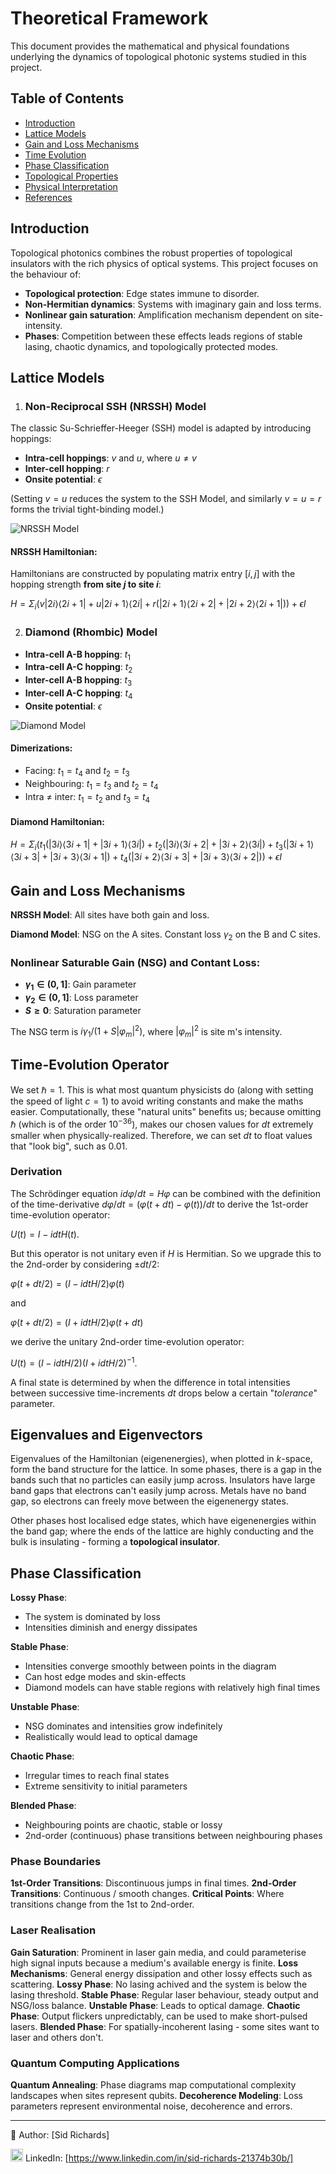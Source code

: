 # Theoretical Framework

This document provides the mathematical and physical foundations underlying the dynamics of topological photonic systems studied in this project.

## Table of Contents
- [Introduction](#introduction)
- [Lattice Models](#lattice-models)
- [Gain and Loss Mechanisms](#gain-and-loss-mechanisms)
- [Time Evolution](#time-evolution)
- [Phase Classification](#phase-classification)
- [Topological Properties](#topological-properties)
- [Physical Interpretation](#physical-interpretation)
- [References](#references)

## Introduction

Topological photonics combines the robust properties of topological insulators with the rich physics of optical systems.
This project focuses on the behaviour of:

- **Topological protection**: Edge states immune to disorder.
- **Non-Hermitian dynamics**: Systems with imaginary gain and loss terms.
- **Nonlinear gain saturation**: Amplification mechanism dependent on site-intensity.
- **Phases**: Competition between these effects leads regions of stable lasing, chaotic dynamics, and topologically protected modes.

## Lattice Models

1. ### Non-Reciprocal SSH (NRSSH) Model

The classic Su-Schrieffer-Heeger (SSH) model is adapted by introducing hoppings:

- **Intra-cell hoppings**: $v$ and $u$, where $u \neq v$
- **Inter-cell hopping**: $r$
- **Onsite potential**: $\epsilon$

(Setting $v=u$ reduces the system to the SSH Model, and similarly $v=u=r$ forms the trivial tight-binding model.)

![NRSSH Model](images/NRSSH%20Model.png)

#### **NRSSH Hamiltonian:**

Hamiltonians are constructed by populating matrix entry $[i, j]$ with the hopping strength **from site $j$ to site $i$**:

$H = \Sigma_i (v|2i⟩⟨2i+1| + u|2i+1⟩⟨2i| + r(|2i+1⟩⟨2i+2| + |2i+2⟩⟨2i+1|)) + \epsilon I$

2. ### Diamond (Rhombic) Model

- **Intra-cell A-B hopping**: $t_1$
- **Intra-cell A-C hopping**: $t_2$
- **Inter-cell A-B hopping**: $t_3$
- **Inter-cell A-C hopping**: $t_4$
- **Onsite potential**: $\epsilon$

![Diamond Model](images/Diamond%20Model.png)

#### **Dimerizations:**
- Facing: $t_1=t_4$ and $t_2=t_3$
- Neighbouring: $t_1=t_3$ and $t_2=t_4$
- Intra $\neq$ inter: $t_1=t_2$ and $t_3=t_4$

#### **Diamond Hamiltonian:**

$H = \Sigma_i(t_1(|3i⟩⟨3i+1| + |3i+1⟩⟨3i|) + t_2(|3i⟩⟨3i+2| + |3i+2⟩⟨3i|) + t_3(|3i+1⟩⟨3i+3| + |3i+3⟩⟨3i+1|) + t_4(|3i+2⟩⟨3i+3| + |3i+3⟩⟨3i+2|)) + \epsilon I$

## Gain and Loss Mechanisms

**NRSSH Model**: All sites have both gain and loss.

**Diamond Model**: NSG on the A sites. Constant loss $\gamma_2$ on the B and C sites.

### Nonlinear Saturable Gain (NSG) and Contant Loss:

- **$\gamma_1 \in (0,1]$**: Gain parameter
- **$\gamma_2 \in (0,1]$**: Loss parameter
- **$S \geq 0$**: Saturation parameter

The NSG term is $i\gamma_1 / (1 + S|\varphi_m|^2)$, where $|\varphi_m|^2$ is site m's intensity.

## Time-Evolution Operator

We set $\hbar=1$.
This is what most quantum physicists do (along with setting the speed of light $c=1$) to avoid writing constants and make the maths easier.
Computationally, these "natural units" benefits us; because omitting $\hbar$ (which is of the order $10^{-36}$), makes our chosen values for $dt$ extremely smaller when physically-realized.
Therefore, we can set $dt$ to float values that "look big", such as $0.01$.

### Derivation

The Schrödinger equation $id\varphi / dt = H\varphi$ can be combined with the definition of the time-derivative $d\varphi / dt = (\varphi(t + dt) - \varphi(t)) / dt$ to derive the 1st-order time-evolution operator:

$U(t) = I - idtH(t)$.

But this operator is not unitary even if $H$ is Hermitian. So we upgrade this to the 2nd-order by considering $\pm dt / 2$:

$\varphi(t + dt/2) = (I - idtH / 2)\varphi(t)$

and

$\varphi(t + dt/2) = (I + idtH / 2)\varphi(t + dt)$

we derive the unitary 2nd-order time-evolution operator:

$U(t) = (I - idtH / 2)(I + idtH / 2)^{-1}$.

A final state is determined by when the difference in total intensities between successive time-increments $dt$ drops below a certain "$tolerance$" parameter.

## Eigenvalues and Eigenvectors

Eigenvalues of the Hamiltonian (eigenenergies), when plotted in $k$-space, form the band structure for the lattice.
In some phases, there is a gap in the bands such that no particles can easily jump across.
Insulators have large band gaps that electrons can't easily jump across.
Metals have no band gap, so electrons can freely move between the eigenenergy states.

Other phases host localised edge states, which have eigenenergies within the band gap; where the ends of the lattice are highly conducting and the bulk is insulating - forming a **topological insulator**.

## Phase Classification

**Lossy Phase**:
- The system is dominated by loss
- Intensities diminish and energy dissipates

**Stable Phase**:
- Intensities converge smoothly between points in the diagram
- Can host edge modes and skin-effects
- Diamond models can have stable regions with relatively high final times

**Unstable Phase**:
- NSG dominates and intensities grow indefinitely
- Realistically would lead to optical damage

**Chaotic Phase**:
- Irregular times to reach final states
- Extreme sensitivity to initial parameters

**Blended Phase**:
- Neighbouring points are chaotic, stable or lossy
- 2nd-order (continuous) phase transitions between neighbouring phases

### Phase Boundaries

**1st-Order Transitions**: Discontinuous jumps in final times.
**2nd-Order Transitions**: Continuous / smooth changes.
**Critical Points**: Where transitions change from the 1st to 2nd-order.

### Laser Realisation

**Gain Saturation**: Prominent in laser gain media, and could parameterise high signal inputs because a medium's available energy is finite.
**Loss Mechanisms**: General energy dissipation and other lossy effects such as scattering.
**Lossy Phase**: No lasing achived and the system is below the lasing threshold.
**Stable Phase**: Regular laser behaviour, steady output and NSG/loss balance.
**Unstable Phase**: Leads to optical damage.
**Chaotic Phase**: Output flickers unpredictably, can be used to make short-pulsed lasers.
**Blended Phase**: For spatially-incoherent lasing - some sites want to laser and others don't.

### Quantum Computing Applications

**Quantum Annealing**: Phase diagrams map computational complexity landscapes when sites represent qubits.
**Decoherence Modeling**: Loss parameters represent environmental noise, decoherence and errors.

---

📘 Author: [Sid Richards]

<img src="https://cdn.jsdelivr.net/gh/devicons/devicon/icons/linkedin/linkedin-original.svg" width="20" /> LinkedIn: [https://www.linkedin.com/in/sid-richards-21374b30b/]
